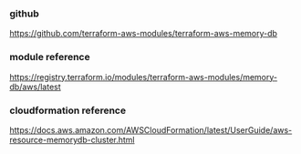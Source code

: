 ### github
https://github.com/terraform-aws-modules/terraform-aws-memory-db

### module reference
https://registry.terraform.io/modules/terraform-aws-modules/memory-db/aws/latest

### cloudformation reference
https://docs.aws.amazon.com/AWSCloudFormation/latest/UserGuide/aws-resource-memorydb-cluster.html
